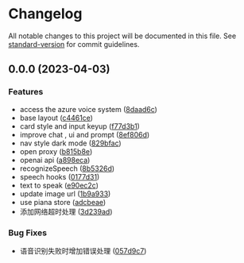 # Changelog

All notable changes to this project will be documented in this file. See [standard-version](https://github.com/conventional-changelog/standard-version) for commit guidelines.

## 0.0.0 (2023-04-03)


### Features

* access the azure voice system ([8daad6c](https://github.com/liou666/polyglot/commit/8daad6c783fa16c7ee5624d5420286affc9c6b25))
* base layout ([c4461ce](https://github.com/liou666/polyglot/commit/c4461ce60c6a7da564e9ded8a556b7b975a2a8d3))
* card style and input keyup ([f77d3b1](https://github.com/liou666/polyglot/commit/f77d3b12781e1375026ca35b64aa9e468bc797b4))
* improve chat , ui and prompt ([8ef806d](https://github.com/liou666/polyglot/commit/8ef806d9ebe09917a638c50a6cc12d2d17b6236e))
* nav style dark mode ([829bfac](https://github.com/liou666/polyglot/commit/829bfacdbf474ac4f23576bbccd7e0bccfa5b459))
* open proxy ([b815b8e](https://github.com/liou666/polyglot/commit/b815b8e3443d81d1ca34fae55b59539fac15f1ce))
* openai api ([a898eca](https://github.com/liou666/polyglot/commit/a898eca4f6e631ce68f59137bb34bad5aef82cc1))
* recognizeSpeech ([8b5326d](https://github.com/liou666/polyglot/commit/8b5326d821d4ed8c4247d72eaa7265f4b22018db))
* speech hooks ([0177d31](https://github.com/liou666/polyglot/commit/0177d310acae166520fc4420dafb90daa3e7fc40))
* text to speak ([e90ec2c](https://github.com/liou666/polyglot/commit/e90ec2ca230366177429f650c10d3a5f1f495f95))
* update image url ([1b9a933](https://github.com/liou666/polyglot/commit/1b9a933017e71c0ee1e8442a1122cd154b2c3337))
* use piana store ([adcbeae](https://github.com/liou666/polyglot/commit/adcbeae02c35a1b00d8956d8758ac17adad47782))
* 添加网络超时处理 ([3d239ad](https://github.com/liou666/polyglot/commit/3d239ad77c0a2e54d19970fdd3d1d3f674678a1f))


### Bug Fixes

* 语音识别失败时增加错误处理 ([057d9c7](https://github.com/liou666/polyglot/commit/057d9c726199e7fd98be0561dec068f3ab93bfb6))
